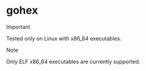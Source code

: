# gohex

> [!IMPORTANT]
> Tested only on Linux with x86_64 executables.

> [!NOTE] 
> Only ELF x86_64 executables are currently supported.
